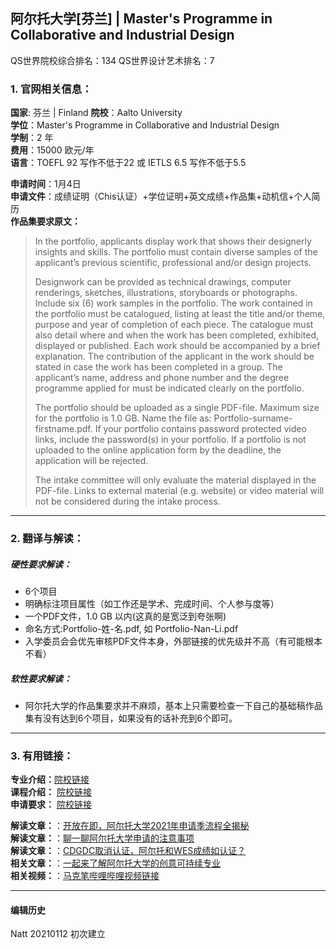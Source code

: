 ## 阿尔托大学[芬兰] | Master's Programme in Collaborative and Industrial Design

QS世界院校综合排名：134
QS世界设计艺术排名：7


### 1. 官网相关信息：

**国家**: 芬兰 | Finland
**院校**：Aalto University  
**学位**：Master's Programme in Collaborative and Industrial Design  
**学制**：2 年  
**费用**：15000 欧元/年  
**语言**：TOEFL 92 写作不低于22 或 IETLS 6.5 写作不低于5.5
  
**申请时间**：1月4日  
**申请文件**：成绩证明（Chis认证）+学位证明+英文成绩+作品集+动机信+个人简历  
**作品集要求原文：**   

> In the portfolio, applicants display work that shows their designerly insights and skills. The portfolio must contain diverse samples of the applicant’s previous scientific, professional and/or design projects.
>
>Designwork can be provided as technical drawings, computer renderings, sketches, illustrations, storyboards or photographs. Include six (6) work samples in the portfolio. The work contained in the portfolio must be catalogued, listing at least the title and/or theme, purpose and year of completion of each piece. The catalogue must also detail where and when the work has been completed, exhibited, displayed or published. Each work should be accompanied by a brief explanation. The contribution of the applicant in the work should be stated in case the work has been completed in a group. The applicant’s name, address and phone number and the degree programme applied for must be indicated clearly on the portfolio.
>
>The portfolio should be uploaded as a single PDF-file. Maximum size for the portfolio is 1.0 GB. Name the file as: Portfolio-surname-firstname.pdf. If your portfolio contains password protected video links, include the password(s) in your portfolio. If a portfolio is not uploaded to the online application form by the deadline, the application will be rejected.
>
>The intake committee will only evaluate the material displayed in the PDF-file. Links to external material (e.g. website) or video material will not be considered during the intake process.  






---


### 2. 翻译与解读：

##### 硬性要求解读：
- 6个项目 
- 明确标注项目属性（如工作还是学术、完成时间、个人参与度等）  
- 一个PDF文件，1.0 GB 以内(这真的是宽泛到夸张啊)
- 命名方式:Portfolio-姓-名.pdf, 如 Portfolio-Nan-Li.pdf
- 入学委员会会优先审核PDF文件本身，外部链接的优先级并不高（有可能根本不看）




##### 软性要求解读：
- 阿尔托大学的作品集要求并不麻烦，基本上只需要检查一下自己的基础稿作品集有没有达到6个项目，如果没有的话补充到6个即可。


---


### 3. 有用链接：

**专业介绍：**[院校链接](https://www.aalto.fi/en/study-options/masters-programme-in-collaborative-and-industrial-design)  
**课程介绍：** [院校链接](https://www.aalto.fi/en/study-options/masters-programme-in-collaborative-and-industrial-design)  
**申请要求：** [院校链接](https://www.aalto.fi/en/study-options/masters-programme-in-collaborative-and-industrial-design)

**解读文章：**：[开放在即，阿尔托大学2021年申请季流程全揭秘](http://www.makebi.net/39074.html)  
**解读文章：**：[聊一聊阿尔托大学申请的注意事项](http://www.makebi.net/32776.html)  
**解读文章：**：[CDGDC取消认证，阿尔托和WES成绩如认证？](http://www.makebi.net/32275.html)  
**相关文章：**：[一起来了解阿尔托大学的创意可持续专业](http://www.makebi.net/35326.html)  
**相关视频：**：[马克笔哔哩哔哩视频链接](https://www.bilibili.com/video/av30619102)  



---


#### 编辑历史

Natt 20210112 初次建立  
